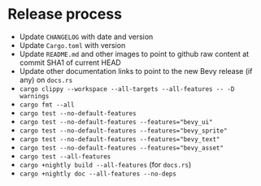 # Release process

- Update `CHANGELOG` with date and version
- Update `Cargo.toml` with version
- Update `README.md` and other images to point to github raw content at commit SHA1 of current HEAD
- Update other documentation links to point to the new Bevy release (if any) on `docs.rs`
- `cargo clippy --workspace --all-targets --all-features -- -D warnings`
- `cargo fmt --all`
- `cargo test --no-default-features`
- `cargo test --no-default-features --features="bevy_ui"`
- `cargo test --no-default-features --features="bevy_sprite"`
- `cargo test --no-default-features --features="bevy_text"`
- `cargo test --no-default-features --features="bevy_asset"`
- `cargo test --all-features`
- `cargo +nightly build --all-features` (for `docs.rs`)
- `cargo +nightly doc --all-features --no-deps`
